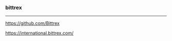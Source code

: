 ### bittrex
---
https://github.com/Bittrex

https://international.bittrex.com/

```
```

```
```

```
```


